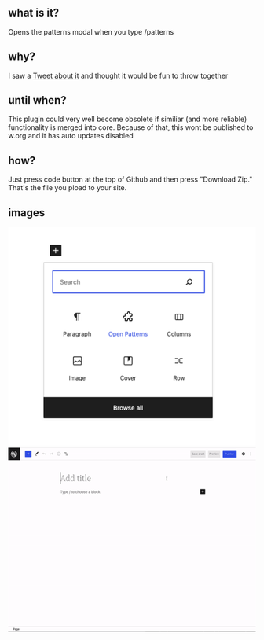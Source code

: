 ## what is it?

Opens the patterns modal when you type /patterns

## why?

I saw a [Tweet about it](https://twitter.com/ellenbauer/status/1542698832810885120) and thought it would be fun to throw together

## until when?

This plugin could very well become obsolete if similiar (and more reliable) functionality is merged into core. Because of that, this wont be published to w.org and it has auto updates disabled

## how?

Just press code button at the top of Github and then press "Download Zip." That's the file you pload to your site.

## images
![alt text](assets/inserter.png "Inserter Icon")
![alt text](assets/demo.gif "Demo")
